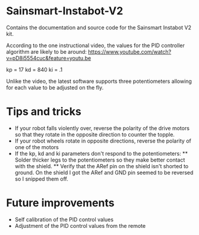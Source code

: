 # Sainsmart-Instabot-V2
Contains the documentation and source code for the Sainsmart Instabot V2 kit.

According to the one instructional video, the values for the PID controller algorithm are likely to be around:
https://www.youtube.com/watch?v=pD8i5554cuc&feature=youtu.be

kp = 17
kd = 840
ki = .1

Unlike the video, the latest software supports three potentiometers allowing for each value to be adjusted on the fly.

# Tips and tricks
* If your robot falls violently over, reverse the polarity of the drive motors so that they rotate in the opposite direction to counter the topple.
* If your robot wheels rotate in opposite directions, reverse the polarity of one of the motors
* If the kp, kd and ki parameters don't respond to the potentiometers:
** Solder thicker legs to the potentiometers so they make better contact with the shield.
** Verify that the ARef pin on the shield isn't shorted to ground.  On the shield I got the ARef and GND pin seemed to be reversed so I snipped them off.

# Future improvements
* Self calibration of the PID control values
* Adjustment of the PID control values from the remote
